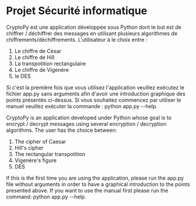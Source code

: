 <H1>Projet Sécurité informatique</H1>

<p>CryptoPy est une application développée sous Python dont le but est de chiffrer / déchiffrer des messages en utilisant plusieurs algorithmes de chiffrements/déchiffrements. L'utilisateur à le choix entre :</p> 
<ol>
<li>Le chiffre de César</li>
<li>Le chiffre de Hill</li>
<li>La transpotition rectangulaire</li>
<li>Le chiffre de Vigenère</li>
<li>le DES</li>
</ol>

<p>Si c'est la première fois que vous utilisez l'application veuillez exécutez le fichier app.py sans arguments afin d'avoir une introduction graphique des points présentés ci-dessus. Si vous souhaitez commencez par utiliser le manuel veuillez exécuter la commande : python app.py --help.</p>


<p>CryptoPy is an application developed under Python whose goal is to encrypt / decrypt messages using several encryption / decryption algorithms. The user has the choice between:</p>
<ol>
<li>The cipher of Caesar</li>
<li>Hill's cipher</li>
<li>The rectangular transpotition</li>
<li>Vigenère's figure</li>
<li>DES</li>
</ol>
<p>If this is the first time you are using the application, please run the app.py file without arguments in order to have a graphical introduction to the points presented above. If you want to use the manual first please run the command: python app.py --help.</p>


